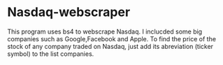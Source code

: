# Nasdaq-webscraper
This program uses bs4 to webscrape Nasdaq. I inclucded some big companies such as Google,Facebook and Apple.
To find the price of the stock of any company traded on Nasdaq, just add its abreviation (ticker symbol) to the list companies.
